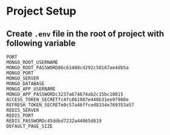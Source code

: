 # Project Setup

## Create `.env` file in the root of project with following variable

```
PORT
MONGO_ROOT_USERNAME
MONGO_ROOT_PASSWORD86c61408cd292c50167ae4db5a
MONGO_PORT
MONGO_SERVER
MONGO_DATABASE
MONGO_APP_USERNAME
MONGO_APP_PASSWORDc3237a674674ab2c15bc10815
ACCESS_TOKEN_SECRETfc4fc861987e440b31ee97908e
REFRESH_TOKEN_SECRETe0c57a46ffced8334e769353a57
REDIS_SERVER
REDIS_PORT
REDIS_PASSWORDc45ddbd7232a44065d819
DEFAULT_PAGE_SIZE

```
